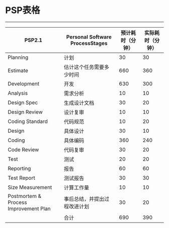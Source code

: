 # PSP表格

***

| PSP2.1                                | Personal Software ProcessStages | 预计耗时（分钟） | 实际耗时（分钟） |
| ------------------------------------- | ------------------------------- | ---------------- | ---------------- |
| Planning                              | 计划                            | 30               | 30               |
| Estimate                              | 估计这个任务需要多少时间        | 660              | 360              |
| Development                           | 开发                            | 630              | 300              |
| Analysis                              | 需求分析                        | 10               | 10               |
| Design Spec                           | 生成设计文档                    | 30               | 20               |
| Design Review                         | 设计复审                        | 10               | 10               |
| Coding Standard                       | 代码规范                        | 10               | 20               |
| Design                                | 具体设计                        | 30               | 10               |
| Coding                                | 具体编码                        | 360              | 240              |
| Code Review                           | 代码复审                        | 30               | 20               |
| Test                                  | 测试                            | 20               | 20               |
| Reporting                             | 报告                            | 60               | 60               |
| Test Report                           | 测试报告                        | 30               | 30               |
| Size Measurement                      | 计算工作量                      | 10               | 10               |
| Postmortem & Process Improvement Plan | 事后总结，并提出过程改进计划    | 30               | 20               |
|                                       | 合计                            | 690              | 390              |

